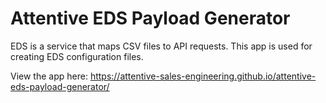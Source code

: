 # Attentive EDS Payload Generator

EDS is a service that maps CSV files to API requests. This app is used for creating EDS configuration files. 
 
View the app here: https://attentive-sales-engineering.github.io/attentive-eds-payload-generator/